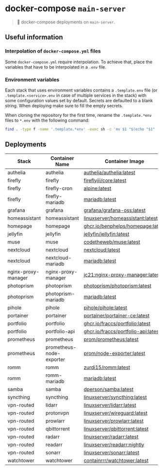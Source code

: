 # docker-compose `main-server`

> 🐋 docker-compose deployments on `main-server`.

## Useful information

### Interpolation of `docker-compose.yml` files

Some `docker-compose.yml` require interpolation. To achieve that, place the variables that have to be interpolated in a `.env` file.

### Environment variables

Each stack that uses environment variables contains a `.template.env` file (or `.template.<service>.env` in case of multiple services in the stack) with some configuration values set by default. Secrets are defaulted to a blank string. When deploying make sure to fill the empty secrets.

When cloning the repository for the first time, rename the `.template.*env` files to `*.env` with the following command:

```sh
find . -type f -name '.template.*env' -exec sh -c 'mv $1 "$(echo "$1" | sed 's/\.template//')"' _ "{}" \;
```

## Deployments

| Stack | Container Name | Container Image | Host Port | Internal Port | Network |
| ----- |----------------|-----------------|-----------|---------------| ------- |
| authelia | authelia | [authelia/authelia:latest](https://hub.docker.com/r/authelia/authelia) | 10000 | 9091 | 172.16.0.0/24 |
| firefly | firefly | [fireflyiii/core:latest](https://hub.docker.com/r/fireflyiii/core) | 10050 | 8080 | 172.16.1.0/24 |
| firefly | firefly-cron | [alpine:latest](https://hub.docker.com/_/alpine) | / | / | 172.16.1.0/24 |
| firefly | firefly-mariadb | [mariadb:latest](https://hub.docker.com/_/mariadb) | / | 3306 | 172.16.1.0/24 |
| grafana | grafana | [grafana/grafana-oss:latest](https://hub.docker.com/r/grafana/grafana-oss) | 10060 | 3000 | 172.16.2.0/24 |
| homeassistant | homeassistant  | [linuxserver/homeassistant:latest](https://hub.docker.com/r/linuxserver/homeassistant) | 10070 | 8123 | 172.16.3.0/24 |
| homepage | homepage | [ghcr.io/benphelps/homepage:latest](https://github.com/benphelps/homepage/pkgs/container/homepage) | 10071 | 3000 | 172.16.4.0/24 |
| jellyfin | jellyfin | [jellyfin/jellyfin:latest](https://hub.docker.com/r/jellyfin/jellyfin) | 10090 | 8096 | 172.16.5.0/24 |
| muse | muse | [codetheweb/muse:latest](https://hub.docker.com/r/codetheweb/muse) | / | / | 172.16.6.0/24 |
| nextcloud | nextcloud | [nextcloud:latest](https://hub.docker.com/_/nextcloud/) | 10130 | 80 | 172.16.7.0/24 |
| nextcloud | nextcloud-mariadb | [mariadb:latest](https://hub.docker.com/_/mariadb) | / | 3306 | 172.16.7.0/24 |
| nginx-proxy-manager | nginx-proxy-manager | [jc21:nginx-proxy-manager:latest](https://hub.docker.com/r/jc21/nginx-proxy-manager) | 10131,10132,10133 | 80,81,443 | 172.16.8.0/24 |
| photoprism | photoprism | [photoprism/photoprism:latest](https://hub.docker.com/r/photoprism/photoprism) | 10157 | 2342 | 172.16.9.0/24 |
| photoprism | photoprism-mariadb | [mariadb:latest](https://hub.docker.com/_/mariadb) | / | 3306 | 172.16.9.0/24 |
| pihole | pihole | [pihole/pihole:latest](https://hub.docker.com/r/pihole/pihole) | 53,10150 | 53,80 | 172.16.10.0/24 |
| portainer | portainer | [portainer/portainer-ce:latest](https://hub.docker.com/r/portainer/portainer-ce) | 10151 | 9443 | 172.16.11.0/24 |
| portfolio | portfolio | [ghcr.io/fraccs/portfolio:latest](https://github.com/Fraccs/portfolio/pkgs/container/portfolio) | 10152 | 80 | 172.16.12.0/24 |
| portfolio | portfolio-api | [ghcr.io/fraccs/portfolio-api:latest](https://github.com/Fraccs/portfolio-api/pkgs/container/portfolio-api) | 10153 | 5174 | 172.16.12.0/24 |
| prometheus | prometheus | [prom/prometheus:latest](https://hub.docker.com/r/prom/prometheus) | 10154 | 9090 | 172.16.13.0/24 |
| prometheus | prometheus-node-exporter | [prom/node-exporter:latest](https://hub.docker.com/r/prom/node-exporter) | / | 9100 | 172.16.13.0/24 |
| romm | romm | [zurdi15/romm:latest](https://hub.docker.com/r/zurdi15/romm) | 10172 | 8080 | 172.16.14.0/24 |
| romm | romm-mariadb | [mariadb:latest](https://hub.docker.com/_/mariadb) | / | 3306 | 172.16.14.0/24 |
| samba | samba | [dperson/samba:latest](https://hub.docker.com/r/dperson/samba) | 139,445 | 139,445 | 172.16.15.0/24 |
| syncthing | syncthing | [linuxserver/syncthing:latest](https://hub.docker.com/r/linuxserver/syncthing) | 10181,10182/udp,10183/tcp,10183/udp | 8384,21027/udp,22000/tcp,22000/udp | 172.16.16.0/24 |
| vpn-routed | lidarr | [linuxserver/lidarr:latest](https://hub.docker.com/r/linuxserver/lidarr) | 10110 | 8686 | 172.16.17.0/24 |
| vpn-routed | protonvpn | [linuxserver/wireguard:latest](https://hub.docker.com/r/linuxserver/wireguard) | / | / | 172.16.17.0/24 |
| vpn-routed | prowlarr | [linuxserver/prowlarr:latest](https://hub.docker.com/r/linuxserver/prowlarr) | 10156 | 9696 | 172.16.17.0/24 |
| vpn-routed | qbittorrent | [linuxserver/qbittorrent:latest](https://hub.docker.com/r/linuxserver/qbittorrent) | 10160,10161/tcp,10161/udp | 10160,6881/tcp,6881/udp | 172.16.17.0/24 |
| vpn-routed | radarr | [linuxserver/radarr:latest](https://hub.docker.com/r/linuxserver/radarr) | 10170 | 7878 | 172.16.17.0/24 |
| vpn-routed | readarr | [linuxserver/readarr:nightly](https://hub.docker.com/r/linuxserver/readarr) | 10171 | 8787 | 172.16.17.0/24 |
| vpn-routed | sonarr | [linuxserver/sonarr:latest](https://hub.docker.com/r/linuxserver/sonarr) | 10180 | 8989 | 172.16.17.0/24 |
| watchtower | watchtower | [containrrr/watchtower:latest](https://hub.docker.com/r/containrrr/watchtower/tags) | 10220 | 8080 | 172.16.18.0/24 |
